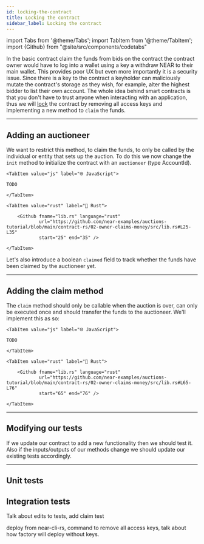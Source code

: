 ```yaml
---
id: locking-the-contract
title: Locking the contract
sidebar_label: Locking the contract
---
```


import Tabs from '@theme/Tabs';
import TabItem from '@theme/TabItem';
import {Github} from "@site/src/components/codetabs"

In the basic contract claim the funds from bids on the contract the contract owner would have to log into a wallet using a key a withdraw NEAR to their main wallet. This provides poor UX but even more importantly it is a security issue. Since there is a key to the contract a keyholder can maliciously mutate the contract's storage as they wish, for example, alter the highest bidder to list their own account. The whole idea behind smart contracts is that you don't have to trust anyone when interacting with an application, thus we will [lock](../../1.concepts/protocol/access-keys.md#locked-accounts) the contract by removing all access keys and implementing a new method to `claim` the funds.

---

## Adding an auctioneer

We want to restrict this method, to claim the funds, to only be called by the individual or entity that sets up the auction. To do this we now change the `init` method to initialize the contract with an `auctioneer` (type AccountId).

<Tabs groupId="code-tabs">

    <TabItem value="js" label="🌐 JavaScript">

    TODO

    </TabItem>

    <TabItem value="rust" label="🦀 Rust">

        <Github fname="lib.rs" language="rust"
                url="https://github.com/near-examples/auctions-tutorial/blob/main/contract-rs/02-owner-claims-money/src/lib.rs#L25-L35"
                start="25" end="35" />

    </TabItem>

</Tabs>

Let's also introduce a boolean `claimed` field to track whether the funds have been claimed by the auctioneer yet.

---

## Adding the claim method

The `claim` method should only be callable when the auction is over, can only be executed once and should transfer the funds to the auctioneer. We'll implement this as so:

<Tabs groupId="code-tabs">

    <TabItem value="js" label="🌐 JavaScript">

    TODO

    </TabItem>

    <TabItem value="rust" label="🦀 Rust">

        <Github fname="lib.rs" language="rust"
                url="https://github.com/near-examples/auctions-tutorial/blob/main/contract-rs/02-owner-claims-money/src/lib.rs#L65-L76"
                start="65" end="76" />

    </TabItem>

</Tabs>

---

## Modifying our tests

If we update our contract to add a new functionality then we should test it. Also if the inputs/outputs of our methods change we should update our existing tests accordingly.

---

## Unit tests 


## Integration tests 


Talk about edits to tests, add claim test

deploy from near-cli-rs, command to remove all access keys, talk about how factory will deploy without keys.
